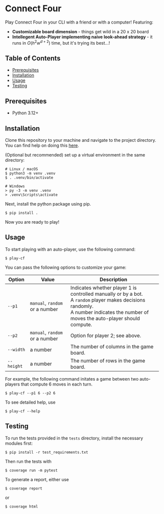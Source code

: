 # Connect Four

Play Connect Four in your CLI with a friend or with a computer! Featuring:

- **Customizable board dimension** - things get wild in a 20 x 20 board
- **Intellegent Auto-Player implementing naive look-ahead strategy** - it runs in $O(h^2w^{d+2})$ time, but it's trying its best...!

## Table of Contents

- [Prerequisites](#prerequisites)
- [Installation](#installation)
- [Usage](#usage)
- [Testing](#testing)

## Prerequisites

- Python 3.12+

## Installation

Clone this repository to your machine and navigate to the project directory.
You can find help on doing this [here](https://docs.github.com/en/repositories/creating-and-managing-repositories/cloning-a-repository).


(Optional but recommended) set up a virtual environment in the same directory:
```
# Linux / macOS
$ python3 -m venv .venv
$ . .venv/bin/activate

# Windows
> py -3 -m venv .venv
> .venv\Scripts\activate
```

Next, install the python package using pip.

```
$ pip install .
```

Now you are ready to play!

## Usage

To start playing with an auto-player, use the following command:

```
$ play-cf
```

You can pass the following options to customize your game:

| Option     | Value                          | Description |
| ---------- | ------------------------------ | ----------- |
| `--p1`     | `manual`, `random` or a number | Indicates whether player 1 is controlled manually or by a bot. <br> A `random` player makes decisions randomly. <br> A number indicates the number of moves the auto-player should compute. |
| `--p2`     | `manual`, `random` or a number | Option for player 2; see above.          |
| `--width`  | a number                       | The number of columns in the game board. |
| `--height` | a number                       | The number of rows in the game board.    |

For example, the following command initates a game between two auto-players that compute 6 moves in each turn.

```
$ play-cf --p1 6 --p2 6
```

To see detailed help, use

```
$ play-cf --help
```

## Testing

To run the tests provided in the `tests` directory, install the necessary modules first:

```
$ pip install -r test_requirements.txt
```

Then run the tests with

```
$ coverage run -m pytest
```

To generate a report, either use

```
$ coverage report
```

or

```
$ coverage html
```
